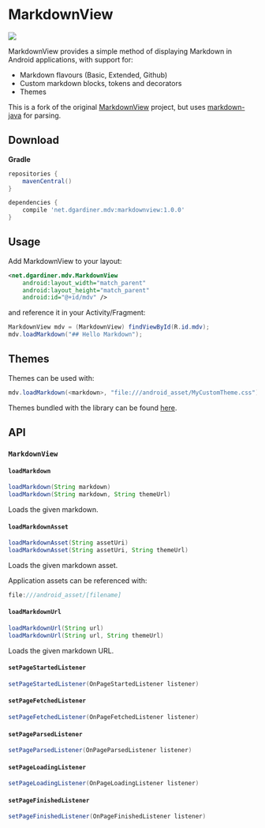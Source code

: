 # MarkdownView

[![][badge-license]](LICENSE.md)

MarkdownView provides a simple method of displaying Markdown in Android applications, with support for:

 - Markdown flavours (Basic, Extended, Github)
 - Custom markdown blocks, tokens and decorators
 - Themes

This is a fork of the original [MarkdownView](https://github.com/falnatsheh/MarkdownView) project, but uses [markdown-java](https://github.com/fuzeman/markdown-java) for parsing.

## Download

**Gradle**
```gradle
repositories {
    mavenCentral()
}

dependencies { 
    compile 'net.dgardiner.mdv:markdownview:1.0.0'
}
```

## Usage

Add MarkdownView to your layout:

```xml
<net.dgardiner.mdv.MarkdownView
    android:layout_width="match_parent"
    android:layout_height="match_parent"
    android:id="@+id/mdv" />
```

and reference it in your Activity/Fragment:

```java
MarkdownView mdv = (MarkdownView) findViewById(R.id.mdv);
mdv.loadMarkdown("## Hello Markdown"); 
```

## Themes

Themes can be used with:
```java
mdv.loadMarkdown(<markdown>, "file:///android_asset/MyCustomTheme.css");
```

Themes bundled with the library can be found [here](https://github.com/fuzeman/MarkdownView/tree/master/MarkdownViewDemo/assets/markdown_css_themes).

## API

### `MarkdownView`

#### `loadMarkdown`

```java
loadMarkdown(String markdown)
loadMarkdown(String markdown, String themeUrl)
```

Loads the given markdown.

#### `loadMarkdownAsset`

```java
loadMarkdownAsset(String assetUri)
loadMarkdownAsset(String assetUri, String themeUrl)
```

Loads the given markdown asset.

Application assets can be referenced with:
```java
file:///android_asset/[filename]
```

#### `loadMarkdownUrl`
 
```java
loadMarkdownUrl(String url)
loadMarkdownUrl(String url, String themeUrl)
```

Loads the given markdown URL.

#### `setPageStartedListener`

```java
setPageStartedListener(OnPageStartedListener listener)
```

#### `setPageFetchedListener`

```java
setPageFetchedListener(OnPageFetchedListener listener)
```

#### `setPageParsedListener`

```java
setPageParsedListener(OnPageParsedListener listener)
```

#### `setPageLoadingListener`

```java
setPageLoadingListener(OnPageLoadingListener listener)
```

#### `setPageFinishedListener`

```java
setPageFinishedListener(OnPageFinishedListener listener)
```


[badge-license]: https://img.shields.io/badge/license-Apache%202.0-brightgreen.svg?style=flat-square